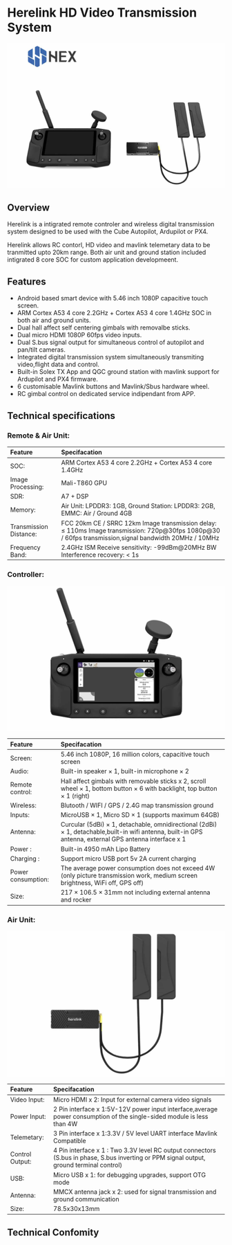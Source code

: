 # Herelink HD Video Transmission System

![](../.gitbook/assets/Herelink1.jpg)

## Overview

Herelink is a intigrated remote controler and wireless digital transmission system designed to be used with the Cube Autopilot, Ardupilot or PX4.  

Herelink allows RC contorl, HD video and mavlink telemetary data to be tranmitted upto 20km range. Both air unit and ground station included intigrated 8 core SOC for custom application developmeent.

## Features
* Android based smart device with 5.46 inch 1080P capacitive touch screen.
* ARM Cortex A53 4 core 2.2GHz + Cortex A53 4 core 1.4GHz SOC in both air and ground units. 
* Dual hall affect self centering gimbals with removalbe sticks. 
* Dual micro HDMI 1080P 60fps video inputs. 
* Dual S.bus signal output for simultaneous control of autopilot and pan/tilt cameras.
* Integrated digital transmission system simultaneously transmiting video,flight data and control. 
* Built-in Solex TX App and QGC ground station with mavlink support for Ardupilot and PX4 firmware.
* 6 customisable Mavlink buttons and Mavlink/Sbus hardware wheel. 
* RC gimbal control on dedicated service indipendant from APP. 



## Technical specifications


### Remote & Air Unit:

| Feature | Specifacation |
| :--- | :--- |
| SOC: | ARM Cortex A53 4 core 2.2GHz + Cortex A53 4 core 1.4GHz |
| Image Processing: | Mali-T860 GPU |
| SDR:| A7 + DSP |
| Memory: | Air Unit: LPDDR3: 1GB, Ground Station: LPDDR3: 2GB, EMMC: Air / Ground 4GB |
| Transmission Distance: |  FCC 20km CE / SRRC 12km Image transmission delay: ≤ 110ms Image transmission: 720p@30fps 1080p@30 / 60fps transmission,signal bandwidth 20MHz / 10MHz |
| Frequency Band: | 2.4GHz ISM Receive sensitivity: -99dBm@20MHz BW Interference recovery: < 1s |



### Controller:


![](../.gitbook/assets/Herelink2.jpg)

| Feature | Specifacation |
| :--- | :--- |
| Screen: |  5.46 inch 1080P, 16 million colors, capacitive touch screen |
| Audio: | Built-in speaker × 1, built-in microphone × 2 |
| Remote control: | Hall affect gimbals with removable sticks x 2, scroll wheel × 1, bottom button × 6 with backlight, top button × 1 (right) |
| Wireless: |  Blutooth / WIFI / GPS / 2.4G map transmission ground |
| Inputs: | MicroUSB × 1, Micro SD × 1 (supports maximum 64GB) |
| Antenna: | Curcular (5dBi) × 1, detachable, omnidirectional (2dBi) × 1, detachable,built-in wifi antenna, built-in GPS antenna, external GPS antenna interface x 1 |
| Power : | Built-in 4950 mAh Lipo Battery |
| Charging : | Support micro USB port 5v 2A current charging |
| Power consumption: | The average power consumption does not exceed 4W (only picture transmission work, medium screen brightness, WiFi off, GPS off) |
| Size: | 217 × 106.5 × 31mm not including external antenna and rocker |


### Air Unit:


![](../.gitbook/assets/Herelink3.jpg)

| Feature | Specifacation |
| :--- | :--- |
| Video Input: | Micro HDMI x 2: Input for external camera video signals |
| Power Input:  | 2 Pin interface x 1:5V-12V power input interface,average power consumption of the single-sided module is less than 4W |
| Telemetary: | 3 Pin interface x 1:3.3V / 5V level UART interface Mavlink Compatible |
| Control Output: |4 Pin interface x 1 : Two 3.3V level RC output connectors (S.bus in phase, S.bus inverting or PPM signal output, ground terminal control) |
| USB: | Micro USB x 1: for debugging upgrades, support OTG mode |
| Antenna: |  MMCX antenna jack x 2: used for signal transmission and ground communication |
| Size: | 78.5x30x13mm |



## Technical Confomity

